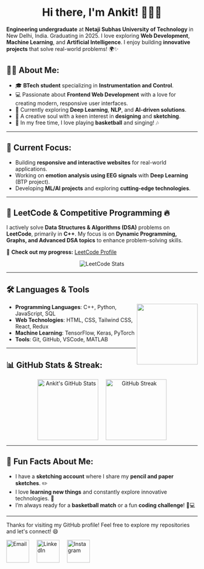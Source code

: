 <h1 align="center">
Hi there, I'm Ankit! 👋👨‍💻
</h1>

**Engineering undergraduate** at **Netaji Subhas University of Technology** in New Delhi, India. Graduating in 2025. I love exploring **Web Development**, **Machine Learning**, and **Artificial Intelligence**. I enjoy building **innovative projects** that solve real-world problems! 🌍✨


## 👨‍💻 About Me:
- 🎓 **BTech student** specializing in **Instrumentation and Control**.
- 💻 Passionate about **Frontend Web Development** with a love for creating modern, responsive user interfaces.
- 🌱 Currently exploring **Deep Learning**, **NLP**, and **AI-driven solutions**.
- 🎨 A creative soul with a keen interest in **designing** and **sketching**.
- 🏀 In my free time, I love playing **basketball** and singing! 🎶

---

## 🔭 Current Focus:
- Building **responsive and interactive websites** for real-world applications.
- Working on **emotion analysis using EEG signals** with **Deep Learning** (BTP project).
- Developing **ML/AI projects** and exploring **cutting-edge technologies**.

---

## 🧠 LeetCode & Competitive Programming 🔥  
I actively solve **Data Structures & Algorithms (DSA)** problems on **LeetCode**, primarily in **C++**. My focus is on **Dynamic Programming, Graphs, and Advanced DSA topics** to enhance problem-solving skills.  

📌 **Check out my progress:** [LeetCode Profile](https://leetcode.com/u/ankit_bh_/)

<div align="center">
  <!-- LeetCode Stats Card -->
  <img src="https://leetcard.jacoblin.cool/ankit_bh_?theme=nord&font=IBM%20Plex%20Sans" alt="LeetCode Stats">

  
  <!-- LeetCode Heatmap (Streak Calendar) -->
  <!--<img src="https://leetcode-stats-six.vercel.app/api?username=ankit_bh_&theme=dark" alt="LeetCode Heatmap" height="200px"/> -->

  <!-- LeetCode Language Breakdown -->
  <!-- <img src="https://leetcode-ranking-api.vercel.app/api?username=ankit_bh_" alt="LeetCode Languages" height="200px"/> -->
</div>

---

## 🛠️ Languages & Tools   
<!-- <table>
  <tr>
    <td>
      <ul>
        <li><strong>Programming Languages</strong>: C++, Python, JavaScript, SQL</li>
        <li><strong>Web Technologies</strong>: HTML, CSS, Tailwind CSS, React, Redux</li>
        <li><strong>Machine Learning</strong>: TensorFlow, Keras, PyTorch</li>
        <li><strong>Tools</strong>: Git, GitHub, VSCode, MATLAB</li>
      </ul>
    </td>
    <td>
        <img src="https://github-readme-stats.vercel.app/api/top-langs/?username=Ankit6149&layout=compact&theme=radical&hide_border=true&exclude_repo=my-github-streks,linear-regression-ml" height="160"/>
    </td>
  </tr>
</table> -->

<img src="https://github-readme-stats.vercel.app/api/top-langs/?username=Ankit6149&layout=compact&theme=radical&hide_border=true&exclude_repo=my-github-streks,linear-regression-ml" align="right" height="160">

<ul>
  <li><strong>Programming Languages</strong>: C++, Python, JavaScript, SQL</li>
  <li><strong>Web Technologies</strong>: HTML, CSS, Tailwind CSS, React, Redux</li>
  <li><strong>Machine Learning</strong>: TensorFlow, Keras, PyTorch</li>
  <li><strong>Tools</strong>: Git, GitHub, VSCode, MATLAB</li>
</ul>

---


## 📊 GitHub Stats & Streak:
<div align="center" style="display: flex; justify-content: center; gap: 20px;">
  <img src="https://github-readme-stats.vercel.app/api?username=Ankit6149&show_icons=true&theme=radical&hide_border=true" alt="Ankit's GitHub Stats" height="160"/>
  <a href="https://git.io/streak-stats">
    <img src="https://my-github-streks.vercel.app?user=Ankit6149&theme=radical&hide_border=true&date_format=j%20M%5B%20Y%5D" alt="GitHub Streak" height="160"/>
  </a>
</div>

---

## 🎯 Fun Facts About Me:
- I have a **sketching account** where I share my **pencil and paper sketches**. ✏️
- I love **learning new things** and constantly explore innovative technologies. 🚀
- I’m always ready for a **basketball match** or a fun **coding challenge**! 🏀💻

---

<p>
Thanks for visiting my GitHub profile! Feel free to explore my repositories and let's connect! 😄  
<div style="display: flex; justify-content: flex-start; gap: 20px;">
  <a href="mailto:ankitbhardwaj80100@gmail.com">
    <img src="https://img.icons8.com/fluency/48/000000/gmail.png" alt="Email" width="60px" />
  </a>
  <a href="https://www.linkedin.com/in/ankit-bhardwaj-6b9b62221/">
    <img src="https://img.icons8.com/color/48/000000/linkedin.png" alt="LinkedIn" width="60px" />
  </a>
  <a href="https://www.instagram.com/ankit.bh_/">
    <img src="https://img.icons8.com/fluency/48/000000/instagram-new.png" alt="Instagram" width="60px" />
  </a>
</div>
</p>
